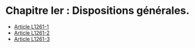 # Chapitre Ier : Dispositions générales.

* [Article L1261-1](./LEGIARTI000006901375.md)
* [Article L1261-2](./LEGIARTI000006901376.md)
* [Article L1261-3](./LEGIARTI000006901377.md)
